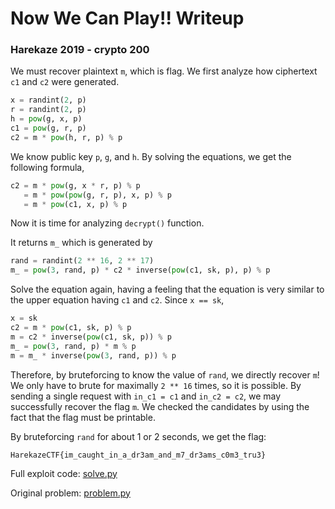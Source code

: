 # Now We Can Play!! Writeup

### Harekaze 2019 - crypto 200

We must recover plaintext `m`, which is flag. We first analyze how ciphertext `c1` and `c2` were generated.

``` python
x = randint(2, p)
r = randint(2, p)
h = pow(g, x, p)
c1 = pow(g, r, p)
c2 = m * pow(h, r, p) % p
```

We know public key `p`, `g`, and `h`. By solving the equations, we get the following formula,

``` python
c2 = m * pow(g, x * r, p) % p
   = m * pow(pow(g, r, p), x, p) % p
   = m * pow(c1, x, p) % p
```

Now it is time for analyzing `decrypt()` function.

It returns `m_` which is generated by

``` python
rand = randint(2 ** 16, 2 ** 17)
m_ = pow(3, rand, p) * c2 * inverse(pow(c1, sk, p), p) % p
```

Solve the equation again, having a feeling that the equation is very similar to the upper equation having `c1` and `c2`. Since `x == sk`,

``` python
x = sk
c2 = m * pow(c1, sk, p) % p
m = c2 * inverse(pow(c1, sk, p)) % p
m_ = pow(3, rand, p) * m % p
m = m_ * inverse(pow(3, rand, p)) % p
```

Therefore, by bruteforcing to know the value of `rand`, we directly recover `m`! We only have to brute for maximally `2 ** 16` times, so it is possible. By sending a single request with `in_c1 = c1` and `in_c2 = c2`, we may successfully recover the flag `m`. We checked the candidates by using the fact that the flag must be printable.

By bruteforcing `rand` for about 1 or 2 seconds, we get the flag:

```
HarekazeCTF{im_caught_in_a_dr3am_and_m7_dr3ams_c0m3_tru3}
```

Full exploit code: [solve.py](solve.py)

Original problem: [problem.py](problem.py)
